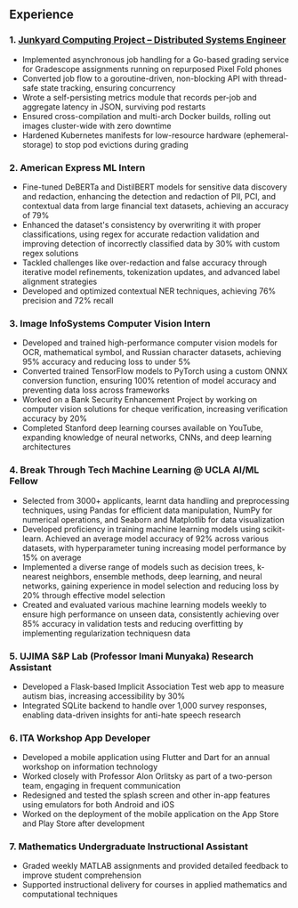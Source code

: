 ## Experience

### 1. [Junkyard Computing Project – Distributed Systems Engineer](https://github.com/AJ-RR/Junkyard-CSE237D)
- Implemented asynchronous job handling for a Go-based grading service for Gradescope assignments running on repurposed Pixel Fold phones
- Converted job flow to a goroutine-driven, non-blocking API with thread-safe state tracking, ensuring concurrency
- Wrote a self-persisting metrics module that records per-job and aggregate latency in JSON, surviving pod restarts
- Ensured cross-compilation and multi-arch Docker builds, rolling out images cluster-wide with zero downtime
- Hardened Kubernetes manifests for low-resource hardware (ephemeral-storage) to stop pod evictions during grading

### 2. American Express ML Intern
- Fine-tuned DeBERTa and DistilBERT models for sensitive data discovery and redaction, enhancing the detection and redaction of PII, PCI, and contextual data from large financial text datasets, achieving an accuracy of 79%
- Enhanced the dataset's consistency by overwriting it with proper classifications, using regex for accurate redaction validation and improving detection of incorrectly classified data by 30% with custom regex solutions
- Tackled challenges like over-redaction and false accuracy through iterative model refinements, tokenization updates, and advanced label alignment strategies
- Developed and optimized contextual NER techniques, achieving 76% precision and 72% recall

### 3. Image InfoSystems Computer Vision Intern
- Developed and trained high-performance computer vision models for OCR, mathematical symbol, and Russian character datasets, achieving 95% accuracy and reducing loss to under 5%
- Converted trained TensorFlow models to PyTorch using a custom ONNX conversion function, ensuring 100% retention of model accuracy and preventing data loss across frameworks
- Worked on a Bank Security Enhancement Project by working on computer vision solutions for cheque verification, increasing verification accuracy by 20%
- Completed Stanford deep learning courses available on YouTube, expanding knowledge of neural networks, CNNs, and deep learning architectures

### 4. Break Through Tech Machine Learning @ UCLA AI/ML Fellow
- Selected from 3000+ applicants, learnt data handling and preprocessing techniques, using Pandas for efficient data manipulation, NumPy for numerical operations, and Seaborn and Matplotlib for data visualization
- Developed proficiency in training machine learning models using scikit-learn. Achieved an average model accuracy of 92% across various datasets, with hyperparameter tuning increasing model performance by 15% on average
- Implemented a diverse range of models such as decision trees, k-nearest neighbors, ensemble methods, deep learning, and neural networks, gaining experience in model selection and reducing loss by 20% through effective model selection
- Created and evaluated various machine learning models weekly to ensure high performance on unseen data, consistently achieving over 85% accuracy in validation tests and reducing overfitting by implementing regularization techniquesn data

### 5. UJIMA S&P Lab (Professor Imani Munyaka) Research Assistant
- Developed a Flask-based Implicit Association Test web app to measure autism bias, increasing accessibility by 30%
- Integrated SQLite backend to handle over 1,000 survey responses, enabling data-driven insights for anti-hate speech research

### 6. ITA Workshop App Developer
- Developed a mobile application using Flutter and Dart for an annual workshop on information technology
- Worked closely with Professor Alon Orlitsky as part of a two-person team, engaging in frequent communication
- Redesigned and tested the splash screen and other in-app features using emulators for both Android and iOS
- Worked on the deployment of the mobile application on the App Store and Play Store after development

### 7. Mathematics Undergraduate Instructional Assistant
- Graded weekly MATLAB assignments and provided detailed feedback to improve student comprehension
- Supported instructional delivery for courses in applied mathematics and computational techniques

